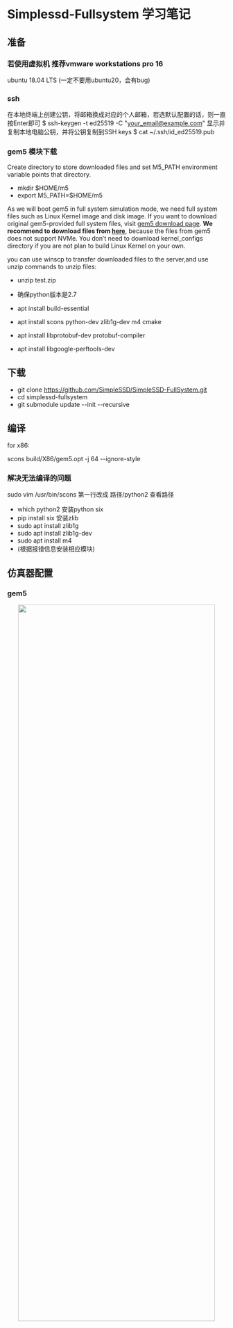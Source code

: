 
# Simplessd-Fullsystem 学习笔记
## 准备
### 若使用虚拟机 推荐vmware workstations pro 16
ubuntu 18.04 LTS
(一定不要用ubuntu20，会有bug)

### ssh

在本地终端上创建公钥，将邮箱换成对应的个人邮箱，若选默认配置的话，则一直按Enter即可
$ ssh-keygen -t ed25519 -C "your_email@example.com"
显示并复制本地电脑公钥，并将公钥复制到SSH keys
$ cat ~/.ssh/id_ed25519.pub

### gem5 模块下载

Create directory to store downloaded files and set M5_PATH environment variable points that directory.

- mkdir $HOME/m5
- export M5_PATH=$HOME/m5


As we will boot gem5 in full system simulation mode, we need full system files such as Linux Kernel image and disk image. If you want to download original gem5-provided full system files, visit [gem5 download page](http://www.gem5.org/documentation/general_docs/fullsystem/guest_binaries#manual-download). **We recommend to download files from [here](https://drive.google.com/drive/folders/14b-kJmGXOhltX9Aqr8XV9i48KkZk4Lzs)**, because the files from gem5 does not support NVMe. You don’t need to download kernel_configs directory if you are not plan to build Linux Kernel on your own.

you can use winscp to transfer downloaded files to the server,and use unzip commands to unzip files:

- unzip test.zip


- 确保python版本是2.7
- apt install build-essential
- apt install scons python-dev zlib1g-dev m4 cmake
- apt install libprotobuf-dev protobuf-compiler
- apt install libgoogle-perftools-dev

## 下载
- git clone https://github.com/SimpleSSD/SimpleSSD-FullSystem.git
- cd simplessd-fullsystem
- git submodule update --init --recursive

## 编译 
for x86:

scons build/X86/gem5.opt -j 64 --ignore-style  

### 解决无法编译的问题
sudo vim /usr/bin/scons
第一行改成 路径/python2
查看路径
- which python2
安装python six 
- pip install six
安装zlib
- sudo apt install zlib1g
- sudo apt install zlib1g-dev
- sudo apt install m4
- (根据报错信息安装相应模块)

## 仿真器配置 

### gem5
<center>
<img src="./images/utility.png" width="95%" height="65%" />


</center>

### simplessd
src/dev/storage/simplessd/config/sample.cfg






## 运行

./build/X86/gem5.opt --debug-flag=M5Print --debug-file=debug.txt ./configs/example/fs.--py --kernel=x86_64-vmlinux-4.9.92 --num-cpu=4 --cpu-clock=2GHz --caches --l2cache --cpu-type=AtomicSimpleCPU --mem-size=16GB --mem-type=DDR4_2400_8x8 --ssd-interface=nvme --ssd-config=./src/dev/storage/simplessd/config/sample.cfg


./build/X86/gem5.opt --debug-flag=M5Print --debug-file=debug.txt ./configs/example/fs.py --kernel=x86_64-vmlinux-4.9.92 --num-cpu=4 --cpu-clock=2GHz --caches --l2cache --cpu-type=AtomicSimpleCPU --mem-size=4GB --mem-type=DDR4_2400_8x8 --ssd-interface=nvme --ssd-config=./src/dev/storage/simplessd/config/sample.cfg

## gem5终端
先按照下图编译

<center>
<img src="./images/屏幕截图 2021-02-04 172129.png" width="95%" height="65%" />


</center>
m5term localhost 3456

### 参数选择
simplessd 配置文件：
./src/dev/storage/simplessd/config/sample.cfg


## 结果分析
For SimpleSSD-FullSystem, you can find statistics at m5out/stats.txt. This stats.txt file is generated by gem5, which can controlled in user-level space through m5 utility.
## 与GEM5交互
通过SST模块：
SST (Structural Simulation Toolkit, sst-simulator.org). More
specifically, it creates a .so that wraps the libgem5_*.so library. At a
high level, this allows memory traffic to pass between the two simulators.
## 代码定位：
### ssd
src/dev/storage/simplessd
#### 模块
- hil(接口) 
- icl（缓存） 
- ftl（GC，地址映射等） 
- pal（物理介质并行管理）

<center>
<img src="./images/simplessd.png" width="95%" height="65%" />


</center>


##### BAR

src/dev/pci/device.hh
<center>
<img src="./images/PCI_BAR调用栈.png" width=1200 height=500 />

到SSD BAR配置为止的软件栈

</center>



- /home/nvm/huangweizhou/SimpleSSD-FullSystem/build/X86/dev/storage/NVMe.py
<center>
<img src="./images/pcidev.png" width=800% height=200% />

pci配置空间 command寄存器配置
</center>


## 程序入口：

 - m5Main (argc=<optimized out>, _argv=<optimized out>) at build/X86/sim/init.cc:302
 - main (argc=14, argv=0x7fffffffddc8) at build/X86/sim/main.cc:69


<center>
<img src="./images/simplessd入口.png" width="95%" height="65%" />

程序入口软件栈
</center>

## 线程执行逻辑
These threads start by waiting on threadBarrier.  **Once all threads have arrived at threadBarrier, they enter the simulation loop concurrently**.  When they exit the loop, they return to waiting on threadBarrier